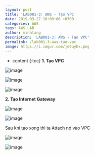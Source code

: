 ```yaml
---
layout: post
title: 'LAB001-3: AWS - Tạo VPC'
date: 2019-03-27 10:00:00 +0700
categories: AWS
tags: AWS LAB
author: minhtang
description: 'LAB001-3: AWS - Tạo VPC'
permalink: /lab001-3-aws-tao-vpc
image: https://i.imgur.com/je9uyhx.png
---
```


* content
{:toc}
**1. Tạo VPC**

![image](https://user-images.githubusercontent.com/27756008/54731509-200cec80-4bc1-11e9-8b1b-f8d2bd628ce0.png)




![image](https://user-images.githubusercontent.com/27756008/54731543-521e4e80-4bc1-11e9-9ab1-6d94457f44df.png)

![image](https://user-images.githubusercontent.com/27756008/54731548-5fd3d400-4bc1-11e9-991f-d6eb774cff3b.png)

**2. Tạo Internet Gateway**

![image](https://user-images.githubusercontent.com/27756008/54732515-c7d8e900-4bc6-11e9-830f-f694ac185fd2.png)

![image](https://user-images.githubusercontent.com/27756008/54732537-e50db780-4bc6-11e9-9531-a67a3224c9c6.png)

Sau khi tạo xong thì ta Attach nó vào VPC

![image](https://user-images.githubusercontent.com/27756008/54732553-feaeff00-4bc6-11e9-89c2-42b7c6035747.png)

![image](https://user-images.githubusercontent.com/27756008/54732559-0a022a80-4bc7-11e9-8096-811233d1fac5.png)
